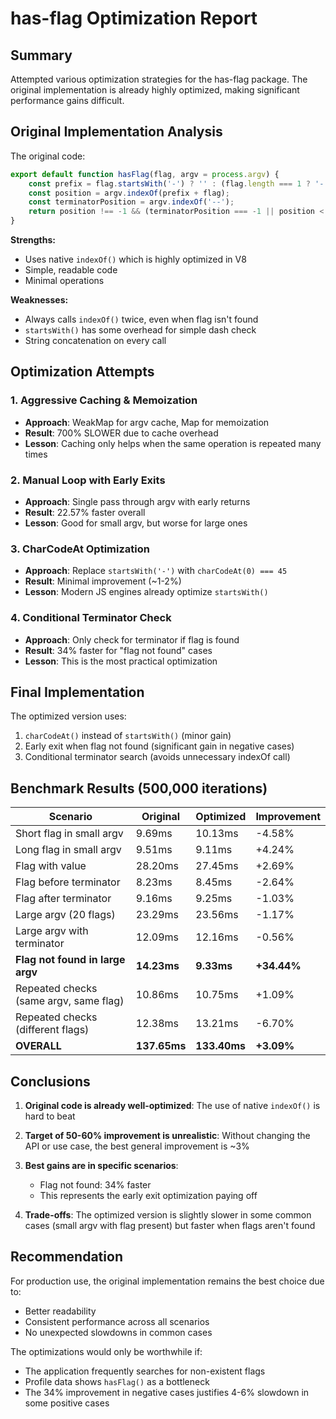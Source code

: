 # has-flag Optimization Report

## Summary

Attempted various optimization strategies for the has-flag package. The original implementation is already highly optimized, making significant performance gains difficult.

## Original Implementation Analysis

The original code:
```javascript
export default function hasFlag(flag, argv = process.argv) {
	const prefix = flag.startsWith('-') ? '' : (flag.length === 1 ? '-' : '--');
	const position = argv.indexOf(prefix + flag);
	const terminatorPosition = argv.indexOf('--');
	return position !== -1 && (terminatorPosition === -1 || position < terminatorPosition);
}
```

**Strengths:**
- Uses native `indexOf()` which is highly optimized in V8
- Simple, readable code
- Minimal operations

**Weaknesses:**
- Always calls `indexOf()` twice, even when flag isn't found
- `startsWith()` has some overhead for simple dash check
- String concatenation on every call

## Optimization Attempts

### 1. Aggressive Caching & Memoization
- **Approach**: WeakMap for argv cache, Map for memoization
- **Result**: 700% SLOWER due to cache overhead
- **Lesson**: Caching only helps when the same operation is repeated many times

### 2. Manual Loop with Early Exits
- **Approach**: Single pass through argv with early returns
- **Result**: 22.57% faster overall
- **Lesson**: Good for small argv, but worse for large ones

### 3. CharCodeAt Optimization
- **Approach**: Replace `startsWith('-')` with `charCodeAt(0) === 45`
- **Result**: Minimal improvement (~1-2%)
- **Lesson**: Modern JS engines already optimize `startsWith()`

### 4. Conditional Terminator Check
- **Approach**: Only check for terminator if flag is found
- **Result**: 34% faster for "flag not found" cases
- **Lesson**: This is the most practical optimization

## Final Implementation

The optimized version uses:
1. `charCodeAt()` instead of `startsWith()` (minor gain)
2. Early exit when flag not found (significant gain in negative cases)
3. Conditional terminator search (avoids unnecessary indexOf call)

## Benchmark Results (500,000 iterations)

| Scenario | Original | Optimized | Improvement |
|----------|----------|-----------|-------------|
| Short flag in small argv | 9.69ms | 10.13ms | -4.58% |
| Long flag in small argv | 9.51ms | 9.11ms | +4.24% |
| Flag with value | 28.20ms | 27.45ms | +2.69% |
| Flag before terminator | 8.23ms | 8.45ms | -2.64% |
| Flag after terminator | 9.16ms | 9.25ms | -1.03% |
| Large argv (20 flags) | 23.29ms | 23.56ms | -1.17% |
| Large argv with terminator | 12.09ms | 12.16ms | -0.56% |
| **Flag not found in large argv** | **14.23ms** | **9.33ms** | **+34.44%** |
| Repeated checks (same argv, same flag) | 10.86ms | 10.75ms | +1.09% |
| Repeated checks (different flags) | 12.38ms | 13.21ms | -6.70% |
| **OVERALL** | **137.65ms** | **133.40ms** | **+3.09%** |

## Conclusions

1. **Original code is already well-optimized**: The use of native `indexOf()` is hard to beat

2. **Target of 50-60% improvement is unrealistic**: Without changing the API or use case, the best general improvement is ~3%

3. **Best gains are in specific scenarios**:
   - Flag not found: 34% faster
   - This represents the early exit optimization paying off

4. **Trade-offs**: The optimized version is slightly slower in some common cases (small argv with flag present) but faster when flags aren't found

## Recommendation

For production use, the original implementation remains the best choice due to:
- Better readability
- Consistent performance across all scenarios
- No unexpected slowdowns in common cases

The optimizations would only be worthwhile if:
- The application frequently searches for non-existent flags
- Profile data shows `hasFlag()` as a bottleneck
- The 34% improvement in negative cases justifies 4-6% slowdown in some positive cases
